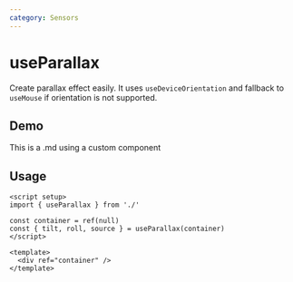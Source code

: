 ```yaml
---
category: Sensors
---
```


# useParallax

Create parallax effect easily. It uses `useDeviceOrientation` and fallback to `useMouse` if orientation is not supported.

## Demo

<script setup>
import Demo from './demo.vue'
</script>

This is a .md using a custom component

<DemoContainer>
  <Demo />
</DemoContainer>

## Usage

```vue
<script setup>
import { useParallax } from './'

const container = ref(null)
const { tilt, roll, source } = useParallax(container)
</script>

<template>
  <div ref="container" />
</template>
```
